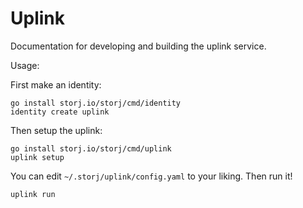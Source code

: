 # Uplink

Documentation for developing and building the uplink service.

Usage:

First make an identity:
```
go install storj.io/storj/cmd/identity
identity create uplink
```

Then setup the uplink:
```
go install storj.io/storj/cmd/uplink
uplink setup
```

You can edit `~/.storj/uplink/config.yaml` to your liking. Then run it!

```
uplink run
```
